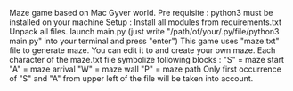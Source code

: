 Maze game based on Mac Gyver world.
Pre requisite : python3 must be installed on your machine
Setup :
Install all modules from requirements.txt
Unpack all files.
launch main.py (just write "/path/of/your/.py/file/python3 main.py" into your terminal 
and press "enter")
This game uses "maze.txt" file to generate maze.
You can edit it to and create your own maze.
Each character of the maze.txt file symbolize following blocks :
"S" = maze start
"A" = maze arrival
"W" = maze wall
"P" = maze path
Only first occurrence of "S" and "A" from upper left of the file will be taken into account.